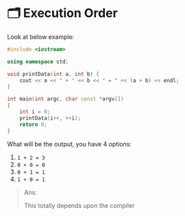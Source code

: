 # 🗂️ Execution Order

Look at below example:

```cpp
#include <iostream>

using namespace std;

void printData(int a, int b) {
    cout << a << " + " << b << " = " << (a + b) << endl;
}

int main(int argc, char const *argv[])
{   
    int i = 0;
    printData(i++, ++i);
    return 0;
}
```

What will be the output, you have 4 options:

1. `1 + 2 = 3`
2. `0 + 0 = 0`
3. `0 + 1 = 1`
4. `1 + 0 = 1`

> Ans:
>
> This totally depends upon the compiler
